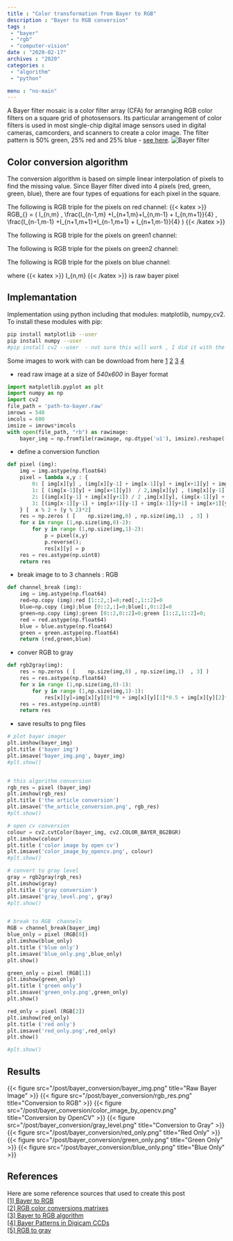 ```yaml
---
title : "Color transformation from Bayer to RGB"
description : "Bayer to RGB conversion"
tags : 
 - "bayer"
 - "rgb"
 - "computer-vision"
date : "2020-02-17"
archives : "2020"
categories : 
 - "algorithm"
 - "python"

menu : "no-main"
---
```

A Bayer filter mosaic is a color filter array (CFA) for arranging RGB color filters on a square grid of photosensors. Its particular arrangement of color filters is used in most single-chip digital image sensors used in digital cameras, camcorders, and scanners to create a color image. The filter pattern is 50% green, 25% red and 25% blue - [see here](https://en.wikipedia.org/wiki/Bayer_filter).
![Bayer filter](https://upload.wikimedia.org/wikipedia/commons/thumb/3/37/Bayer_pattern_on_sensor.svg/500px-Bayer_pattern_on_sensor.svg.png)

## Color conversion algorithm
The conversion algorithm is based on simple linear interpolation of pixels to find the missing value. Since Bayer filter dived into 4 pixels (red, green, green, blue), there are four types of equations for each pixel in the square.

The following is RGB triple for the pixels on red channel:
{{< katex >}}
RGB_{} = (  I_{n,m}  , \frac{I_{n-1,m} +I_{n+1,m}+I_{n,m-1} + I_{n,m+1}}{4}  ,  \frac{I_{n-1,m-1} +I_{n+1,m+1}+I_{n-1,m+1} + I_{n+1,m-1}}{4}  )
{{< /katex >}}


The following is RGB triple for the pixels on green1 channel:

The following is RGB triple for the pixels on green2 channel:

The following is RGB triple for the pixels on blue channel:

where 
{{< katex >}}
I_{n,m}
{{< /katex >}}
is raw bayer pixel

## Implemantation
Implementation using python including that modules: matplotlib, numpy,cv2. To install these modules with pip:
```bash
pip install matplotlib --user
pip install numpy --user
#pip install cv2 --user  - not sure this will work , I did it with the gentoo package manager (in debian/ubuntu you can try apt-cache search)
```
Some images to work with can be download from here
[1](/post/bayer_conversion/bayer.raw)
[2](/post/bayer_conversion/movie-0443.raw)
[3](/post/bayer_conversion/movie-0601.raw)
[4](/post/bayer_conversion/movie-0697.raw)



* read raw image at a size of *540x600* in Bayer format

```python
import matplotlib.pyplot as plt
import numpy as np
import cv2
file_path = 'path-to-bayer.raw'
imrows = 540
imcols = 600
imsize = imrows*imcols
with open(file_path, "rb") as rawimage:
    bayer_img = np.fromfile(rawimage, np.dtype('u1'), imsize).reshape((imrows, imcols))
```
* define a conversion function
```python
def pixel (img):
    img = img.astype(np.float64) 
    pixel = lambda x,y : {
        0: [ img[x][y] , (img[x][y-1] + img[x-1][y] + img[x+1][y] + img[x][y+1]) / 4 ,  (img[x-1][y-1] + img[x+1][y-1] + img[x-1][y+1] + img[x+1][y+1]) / 4 ] ,
        1: [ (img[x-1][y] + img[x+1][y])  / 2,img[x][y] , (img[x][y-1] + img[x][y+1]) / 2 ],
        2: [(img[x][y-1] + img[x][y+1]) / 2 ,img[x][y], (img[x-1][y] + img[x+1][y]) / 2],
        3: [(img[x-1][y-1] + img[x+1][y-1] + img[x-1][y+1] + img[x+1][y+1]) / 4 , (img[x][y-1] + img[x-1][y] + img[x+1][y] + img[x][y+1]) / 4 ,img[x][y] ]
    } [  x % 2 + (y % 2)*2]
    res = np.zeros ( [    np.size(img,0) , np.size(img,1)  , 3] )
    for x in range (1,np.size(img,0)-2):
        for y in range (1,np.size(img,1)-2):
            p = pixel(x,y)
            p.reverse();
            res[x][y] = p
    res = res.astype(np.uint8)
    return res
```
* break image to to 3 channels : RGB
```python
def channel_break (img):
    img = img.astype(np.float64) 
    red=np.copy (img);red [1::2,:]=0;red[:,1::2]=0
    blue=np.copy (img);blue [0::2,:]=0;blue[:,0::2]=0
    green=np.copy (img);green [0::2,0::2]=0;green [1::2,1::2]=0;
    red = red.astype(np.float64) 
    blue = blue.astype(np.float64) 
    green = green.astype(np.float64) 
    return (red,green,blue)
```
* conver RGB to gray
```python
def rgb2gray(img):
    res = np.zeros ( [    np.size(img,0) , np.size(img,1)  , 3] )
    res = res.astype(np.float64) 
    for x in range (1,np.size(img,0)-1):
        for y in range (1,np.size(img,1)-1):
            res[x][y]=img[x][y][0]*0 + img[x][y][1]*0.5 + img[x][y][2]*0.5;
    res = res.astype(np.uint8)
    return res
```

* save results to png files
```python
# plot bayer imager
plt.imshow(bayer_img)
plt.title ('bayer img')
plt.imsave('bayer_img.png', bayer_img)
#plt.show()


# this algorithm conversion
rgb_res = pixel (bayer_img)
plt.imshow(rgb_res)
plt.title ('the article conversion')
plt.imsave('the_article_conversion.png', rgb_res)
#plt.show()

# open cv conversion
colour = cv2.cvtColor(bayer_img, cv2.COLOR_BAYER_BG2BGR)
plt.imshow(colour)
plt.title ('color image by open cv')
plt.imsave('color_image_by_opencv.png', colour)
#plt.show()

# convert to gray level
gray = rgb2gray(rgb_res)
plt.imshow(gray)
plt.title ('gray conversion')
plt.imsave('gray_level.png', gray)
#plt.show()


# break to RGB  channels
RGB = channel_break(bayer_img)
blue_only = pixel (RGB[0])
plt.imshow(blue_only)
plt.title ('blue only')
plt.imsave('blue_only.png',blue_only)
plt.show()

green_only = pixel (RGB[1])
plt.imshow(green_only)
plt.title ('green only')
plt.imsave('green_only.png',green_only)
plt.show()

red_only = pixel (RGB[2])
plt.imshow(red_only)
plt.title ('red only')
plt.imsave('red_only.png',red_only)
plt.show()

#plt.show()
```
## Results
{{< figure src="/post/bayer_conversion/bayer_img.png" title="Raw Bayer Image" >}}
{{< figure src="/post/bayer_conversion/rgb_res.png" title="Conversion to RGB" >}}
{{< figure src="/post/bayer_conversion/color_image_by_opencv.png" title="Conversion by OpenCV" >}}
{{< figure src="/post/bayer_conversion/gray_level.png" title="Conversion to Gray" >}}
{{< figure src="/post/bayer_conversion/red_only.png" title="Red Only" >}}
{{< figure src="/post/bayer_conversion/green_only.png" title="Green Only" >}}
{{< figure src="/post/bayer_conversion/blue_only.png" title="Blue Only" >}}


## References
Here are some reference sources that used to create this post  
[[1] Bayer to RGB](https://docs.opencv.org/2.4/modules/imgproc/doc/miscellaneous_transformations.html?highlight=cvtcolor)  
[[2] RGB color conversions matrixes ](http://poynton.ca/notes/colour_and_gamma/ColorFAQ.html)  
[[3] Bayer to RGB algorithm](http://www.peter-cockerell.net/Bayer/bayer2.html)  
[[4] Bayer Patterns in Digicam CCDs](http://www.peter-cockerell.net/Bayer/bayer.html)  
[[5] RGB to gray](https://groups.google.com/forum/#!topic/sci.image.processing/Jf-aTjPEgjc)  
